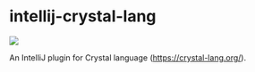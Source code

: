 # intellij-crystal-lang

[![](https://github.com/asedunov/intellij-crystal-lang/actions/workflows/gradle.yml/badge.svg)](https://github.com/asedunov/intellij-crystal-lang/actions/workflows/gradle.yml?query=branch:master)

An IntelliJ plugin for Crystal language (https://crystal-lang.org/).